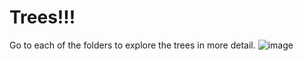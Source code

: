 # Trees!!!

Go to each of the folders to explore the trees in more detail.
![image](https://github.com/zpnst/different-trees/assets/105946529/b0e57ce6-f64f-4982-954c-90c0bf0da008)
